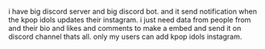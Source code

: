 i have big discord server and big discord bot.
and it send notification when the kpop idols updates their instagram.
i just need data from people from and their bio and likes and comments to make a embed and send it on discord channel thats all.
only my users can add kpop idols instagram.
